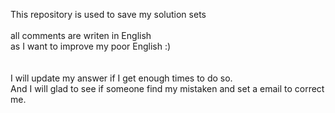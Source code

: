 This repository is used to save my solution sets</br>
</br>
all comments are writen in English</br>
as I want to improve my poor English :)</br>
</br>
</br>
I will update my answer if I get enough times to do so.</br>
And I will glad to see if someone find my mistaken and set a email to correct me.</br>

